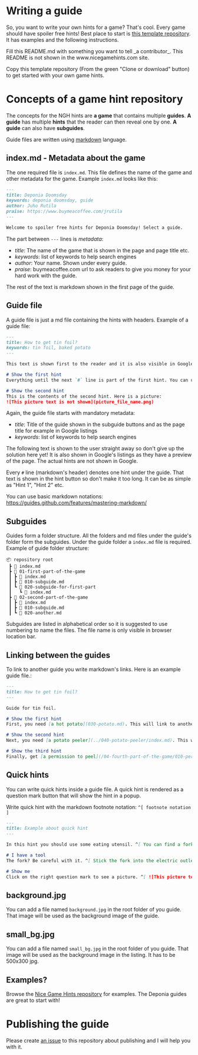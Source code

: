 # Writing a guide
So, you want to write your own hints for a game? That's cool. Every game should have spoiler free hints! Best place to start is [this template repository](https://github.com/nice-game-hints/template). It has examples and the following instructions.

<p class="hidden">
Fill this README.md with something you want to tell _a contributor_. This README is not shown in the www.nicegamehints.com site.
 
Copy this template repository (From the green "Clone or download" button) to get started with your own game hints.
</p>

# Concepts of a game hint repository
The concepts for the NGH hints are **a game** that contains multiple **guides**. **A guide** has multiple **hints** that the reader can then reveal one by one. **A guide** can also have **subguides**.

Guide files are written using [markdown](https://guides.github.com/features/mastering-markdown/) language.

## index.md - Metadata about the game
The one required file is `index.md`. This file defines the name of the game and other metadata for the game. Example `index.md` looks like this:
```markdown
---
title: Deponia Doomsday
keywords: deponia doomsday, guide
author: Juho Rutila
praise: https://www.buymeacoffee.com/jrutila
---

Welcome to spoiler free hints for Deponia Doomsday! Select a guide.
```

The part between `---` lines is _metadata_:
 - _title_: The name of the game that is shown in the page and page title etc.
 - _keywords_: list of keywords to help search engines
 - _author_: Your name. Shown under every guide.
 - _praise_: buymeacoffee.com url to ask readers to give you money for your hard work with the guide.

The rest of the text is markdown shown in the first page of the guide.

## Guide file
A guide file is just a md file containing the hints with headers. Example of a guide file:
```markdown
---
title: How to get tin foil?
keywords: tin foil, baked potato
---

This text is shown first to the reader and it is also visible in Google snippet.

# Show the first hint
Everything until the next `#` line is part of the first hint. You can use markdown notations.

# Show the second hint
This is the contents of the second hint. Here is a picture:
![This picture text is not shown](picture_file_name.png)
```

Again, the guide file starts with mandatory metadata:
 - _title_: Title of the guide shown in the subguide buttons and as the page title for example in Google listings
 - _keywords_: list of keywords to help search engines
 
The following text is shown to the user straight away so don't give up the solution here yet! It is also shown in Google's listings as they have a preview of the page. The actual hints are not shown in Google.

Every `#` line (markdown's header) denotes one hint under the guide. That text is shown in the hint button so don't make it too long. It can be as simple as "Hint 1", "Hint 2" etc.

You can use basic markdown notations: https://guides.github.com/features/mastering-markdown/

## Subguides
Guides form a folder structure. All the folders and md files under the guide's folder form the subguides. Under the guide folder a `index.md` file is required. Example of guide folder structure:
```
📦 repository root
 ┣ 📜 index.md
 ┣ 📂 01-first-part-of-the-game
 ┃ ┣ 📜 index.md
 ┃ ┣ 📜 010-subguide.md
 ┃ ┗ 📂 020-subguide-for-first-part
 ┃   ┗ 📜 index.md
 ┣ 📂 02-second-part-of-the-game
 ┃ ┣ 📜 index.md
 ┃ ┣ 📜 010-subguide.md
 ┃ ┗ 📜 020-another.md
```

Subguides are listed in alphabetical order so it is suggested to use numbering to name the files. The file name is only visible in browser location bar.

## Linking between the guides
To link to another guide you write markdown's links. Here is an example guide file.:
```markdown
---
title: How to get tin foil?
---

Guide for tin foil.

# Show the first hint
First, you need [a hot potato](030-potato.md). This will link to another guide file that is in the same folder as the guide file.

# Show the second hint
Next, you need [a potato peeler](../040-potato-peeler/index.md). This will link to another subguide that is in parent folder.

# Show the third hint
Finally, get [a permission to peel](/04-fourth-part-of-the-game/010-permission.md). This will link starting from the root of the guide folder structure.
```

## Quick hints
You can write quick hints inside a guide file. A quick hint is rendered as a question mark button that will show the hint in a popup.

Write quick hint with the markdown footnote notation: `^[ footnote notation ]`

```markdown
---
title: Example about quick hint
---

In this hint you should use some eating utensil. ^[ You can find a fork in the kitche drawer. ]

# I have a tool
The fork? Be careful with it. ^[ Stick the fork into the electric outlet. ]

# Show me
Click on the right question mark to see a picture. ^[ ![This picture text is not shown](picture_inside_quickhint.png) ]
```

## background.jpg
You can add a file named `background.jpg` in the root folder of you guide. That image will be used as the background image of the guide. 


## small_bg.jpg
You can add a file named `small_bg.jpg` in the root folder of you guide. That image will be used as the background image in the listing. It has to be 500x300 jpg. 

## Examples?
Browse the [Nice Game Hints repository](https://github.com/nice-game-hints) for examples. The Deponia guides are great to start with!

# Publishing the guide
Please create [an issue](https://github.com/nice-game-hints/template/issues) to this repository about publishing and I will help you with it.
